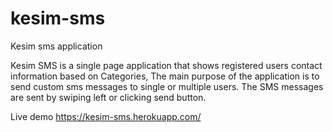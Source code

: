 # kesim-sms
Kesim sms  application


Kesim SMS is a single page application that shows registered users contact information based on Categories, The main purpose of the application is to send custom sms messages to single or multiple users. The SMS messages are sent by swiping left or clicking send button.

Live demo https://kesim-sms.herokuapp.com/
